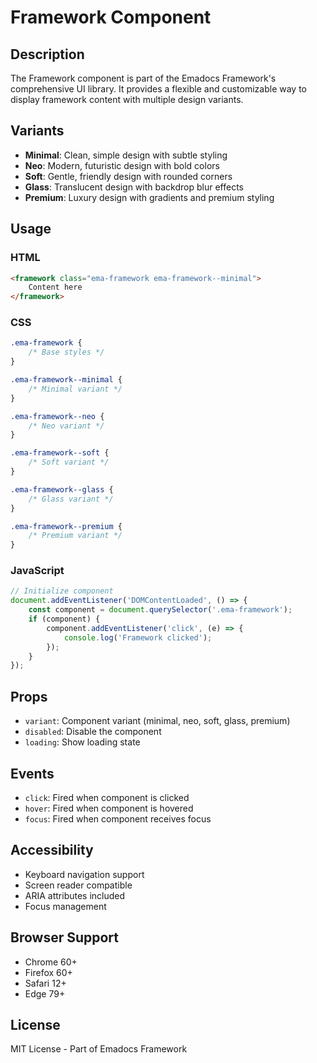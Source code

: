 # Framework Component

## Description
The Framework component is part of the Emadocs Framework's comprehensive UI library. It provides a flexible and customizable way to display framework content with multiple design variants.

## Variants
- **Minimal**: Clean, simple design with subtle styling
- **Neo**: Modern, futuristic design with bold colors
- **Soft**: Gentle, friendly design with rounded corners
- **Glass**: Translucent design with backdrop blur effects
- **Premium**: Luxury design with gradients and premium styling

## Usage

### HTML
```html
<framework class="ema-framework ema-framework--minimal">
    Content here
</framework>
```

### CSS
```css
.ema-framework {
    /* Base styles */
}

.ema-framework--minimal {
    /* Minimal variant */
}

.ema-framework--neo {
    /* Neo variant */
}

.ema-framework--soft {
    /* Soft variant */
}

.ema-framework--glass {
    /* Glass variant */
}

.ema-framework--premium {
    /* Premium variant */
}
```

### JavaScript
```javascript
// Initialize component
document.addEventListener('DOMContentLoaded', () => {
    const component = document.querySelector('.ema-framework');
    if (component) {
        component.addEventListener('click', (e) => {
            console.log('Framework clicked');
        });
    }
});
```

## Props
- `variant`: Component variant (minimal, neo, soft, glass, premium)
- `disabled`: Disable the component
- `loading`: Show loading state

## Events
- `click`: Fired when component is clicked
- `hover`: Fired when component is hovered
- `focus`: Fired when component receives focus

## Accessibility
- Keyboard navigation support
- Screen reader compatible
- ARIA attributes included
- Focus management

## Browser Support
- Chrome 60+
- Firefox 60+
- Safari 12+
- Edge 79+

## License
MIT License - Part of Emadocs Framework

